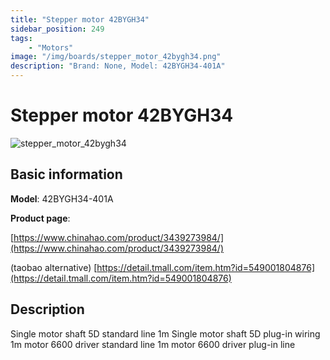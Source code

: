 ```yaml
---
title: "Stepper motor 42BYGH34"
sidebar_position: 249
tags:
    - "Motors"
image: "/img/boards/stepper_motor_42bygh34.png"
description: "Brand: None, Model: 42BYGH34-401A"
---
```

# Stepper motor 42BYGH34

![stepper_motor_42bygh34](/img/boards/stepper_motor_42bygh34.png)

## Basic information

**Model**: 42BYGH34-401A

**Product page**: 

[https://www.chinahao.com/product/3439273984/](https://www.chinahao.com/product/3439273984/)

\(taobao alternative\) [https://detail.tmall.com/item.htm?id=549001804876](https://detail.tmall.com/item.htm?id=549001804876)

## Description

Single motor shaft 5D standard line 1m Single motor shaft 5D plug\-in wiring 1m motor 6600 driver standard line 1m motor 6600 driver plug\-in line

